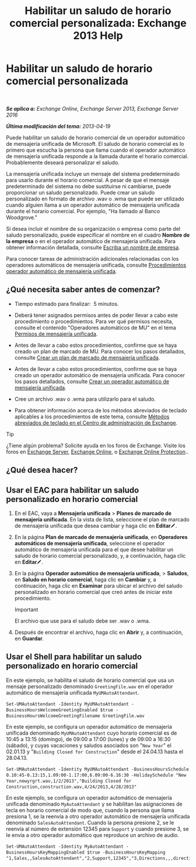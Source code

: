 ﻿---
title: 'Habilitar un saludo de horario comercial personalizada: Exchange 2013 Help'
TOCTitle: Habilitar un saludo de horario comercial personalizada
ms:assetid: a2272b7d-de88-4d3f-81e6-ad81f0ee6c5e
ms:mtpsurl: https://technet.microsoft.com/es-es/library/Bb232152(v=EXCHG.150)
ms:contentKeyID: 50556830
ms.date: 05/22/2018
mtps_version: v=EXCHG.150
ms.translationtype: MT
---

# Habilitar un saludo de horario comercial personalizada

 

_**Se aplica a:** Exchange Online, Exchange Server 2013, Exchange Server 2016_

_**Última modificación del tema:** 2013-04-19_

Puede habilitar un saludo de horario comercial de un operador automático de mensajería unificada de Microsoft. El saludo de horario comercial es lo primero que escucha la persona que llama cuando el operador automático de mensajería unificada responde a la llamada durante el horario comercial. Probablemente deseará personalizar el saludo.

La mensajería unificada incluye un mensaje del sistema predeterminado para usarlo durante el horario comercial. A pesar de que el mensaje predeterminado del sistema no debe sustituirse ni cambiarse, puede proporcionar un saludo personalizado. Puede crear un saludo personalizado en formato de archivo .wav o .wma que puede ser utilizado cuando alguien llama a un operador automático de mensajería unificada durante el horario comercial. Por ejemplo, "Ha llamado al Banco Woodgrove."

Si desea incluir el nombre de su organización o empresa como parte del saludo personalizado, puede especificar el nombre en el cuadro **Nombre de la empresa** o en el operador automático de mensajería unificada. Para obtener información detallada, consulte [Escriba un nombre de empresa](enter-a-business-name-exchange-2013-help.md).

Para conocer tareas de administración adicionales relacionadas con los operadores automáticos de mensajería unificada, consulte [Procedimientos operador automático de mensajería unificada](um-auto-attendant-procedures-exchange-2013-help.md).

## ¿Qué necesita saber antes de comenzar?

  - Tiempo estimado para finalizar:  5 minutos.

  - Deberá tener asignados permisos antes de poder llevar a cabo este procedimiento o procedimientos. Para ver qué permisos necesita, consulte el contenido "Operadores automáticos de MU" en el tema [Permisos de mensajería unificada](unified-messaging-permissions-exchange-2013-help.md).

  - Antes de llevar a cabo estos procedimientos, confirme que se haya creado un plan de marcado de MU. Para conocer los pasos detallados, consulte [Crear un plan de marcado de mensajería unificada](create-a-um-dial-plan-exchange-2013-help.md).

  - Antes de llevar a cabo estos procedimientos, confirme que se haya creado un operador automático de mensajería unificada. Para conocer los pasos detallados, consulte [Crear un operador automático de mensajería unificada](create-a-um-auto-attendant-exchange-2013-help.md).

  - Cree un archivo .wav o .wma para utilizarlo para el saludo.

  - Para obtener información acerca de los métodos abreviados de teclado aplicables a los procedimientos de este tema, consulte [Métodos abreviados de teclado en el Centro de administración de Exchange](keyboard-shortcuts-in-the-exchange-admin-center-exchange-online-protection-help.md).


> [!TIP]
> ¿Tiene algún problema? Solicite ayuda en los foros de Exchange. Visite los foros en <A href="https://go.microsoft.com/fwlink/p/?linkid=60612">Exchange Server</A>, <A href="https://go.microsoft.com/fwlink/p/?linkid=267542">Exchange Online</A>, o <A href="https://go.microsoft.com/fwlink/p/?linkid=285351">Exchange Online Protection</A>..



## ¿Qué desea hacer?

## Usar el EAC para habilitar un saludo personalizado en horario comercial

1.  En el EAC, vaya a **Mensajería unificada** \> **Planes de marcado de mensajería unificada**. En la vista de lista, seleccione el plan de marcado de mensajería unificada que desea cambiar y haga clic en **Editar**![Icono Editar](images/Bb124582.6f53ccb2-1f13-4c02-bea0-30690e6ea71d(EXCHG.150).gif "Icono Editar").

2.  En la página **Plan de marcado de mensajería unificada**, en **Operadores automáticos de mensajería unificada**, seleccione el operador automático de mensajería unificada para el que desee habilitar un saludo de horario comercial personalizado, y, a continuación, haga clic en **Editar**![Icono Editar](images/Bb124582.6f53ccb2-1f13-4c02-bea0-30690e6ea71d(EXCHG.150).gif "Icono Editar").

3.  En la página **Operador automático de mensajería unificada**, \> **Saludos**, en **Saludo en horario comercial**, haga clic en **Cambiar** y, a continuación, haga clic en **Examinar** para ubicar el archivo del saludo personalizado en horario comercial que creó antes de iniciar este procedimiento.
    

    > [!IMPORTANT]
    > El archivo que use para el saludo debe ser .wav o .wma.



4.  Después de encontrar el archivo, haga clic en **Abrir** y, a continuación, en **Guardar**.

## Usar el Shell para habilitar un saludo personalizado en horario comercial

En este ejemplo, se habilita el saludo de horario comercial que usa un mensaje personalizado denominado `GreetingFile.wav` en el operador automático de mensajería unificada `MyUMAutoAttendant`.

    Set-UMAutoAttendant -Identity MyUMAutoAttendant -BusinessHoursWelcomeGreetingEnabled $true -BusinessHoursWelcomeGreetingFilename GreetingFile.wav

En este ejemplo, se configura un operador automático de mensajería unificada denominado `MyUMAutoAttendant` cuyo horario comercial es de 10:45 a 13:15 (domingo), de 09:00 a 17:00 (lunes) y de 09:00 a 16:30 (sábado), y cuyas vacaciones y saludos asociados son "`New Year`" el 02.01.13 y "`Building Closed for Construction`" desde el 24.04.13 hasta el 28.04.13.

    Set-UMAutoAttendant -Identity MyUMAutoAttendant -BusinessHoursSchedule 0.10:45-0.13:15,1.09:00-1.17:00,6.09:00-6.16:30 -HolidaySchedule "New Year,newyrgrt.wav,1/2/2013","Building Closed for Construction,construction.wav,4/24/2013,4/28/2013"

En este ejemplo, se configura un operador automático de mensajería unificada denominado `MyAutoAttendant` y se habilitan las asignaciones de tecla en horario comercial de modo que, cuando la persona que llama presiona 1, se la reenvía a otro operador automático de mensajería unificada denominado `SalesAutoAttendant`. Cuando la persona presione 2, se le reenvía al número de extensión 12345 para `Support` y cuando presione 3, se le envía a otro operador automático que reproduce un archivo de audio.

    Set-UMAutoAttendant -Identity MyAutoAttendant - BusinessHoursKeyMappingEnabled $true -BusinessHoursKeyMapping "1,Sales,,SalesAutoAttendant","2,Support,12345","3,Directions,,,directions.wav"

